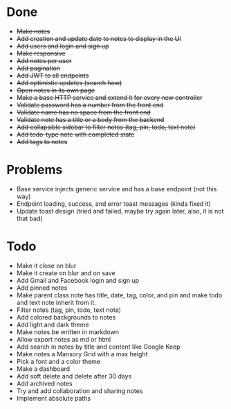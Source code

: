 # Done
- ~~Make notes~~
- ~~Add creation and update date to notes to display in the UI~~
- ~~Add users and login and sign up~~
- ~~Make responsive~~
- ~~Add notes per user~~
- ~~Add pagination~~
- ~~Add JWT to all endpoints~~
- ~~Add optimistic updates (search how)~~
- ~~Open notes in its own page~~
- ~~Make a base HTTP service and extend it for every new controller~~
- ~~Validate password has a number from the front end~~
- ~~Validate name has no space from the front end~~
- ~~Validate note has a title or a body from the backend~~
- ~~Add collapsible sidebar to filter notes (tag, pin, todo, text note)~~
- ~~Add todo-type note with completed state~~
- ~~Add tags to notes~~

# Problems
- Base service injects generic service and has a base endpoint (not this way)
- Endpoint loading, success, and error toast messages (kinda fixed it)
- Update toast design (tried and failed, maybe try again later, also, it is not that bad)

# Todo
- Make it close on blur
- Make it create on blur and on save
- Add Gmail and Facebook login and sign up
- Add pinned notes
- Make parent class note has title, date, tag, color, and pin and make todo and text note inherit from it.
- Filter notes (tag, pin, todo, text note)
- Add colored backgrounds to notes
- Add light and dark theme
- Make notes be written in markdown
- Allow export notes as md or html
- Add search in notes by title and content like Google Keep
- Make notes a Mansory Grid with a max height
- Pick a font and a color theme
- Make a dashboard
- Add soft delete and delete after 30 days
- Add archived notes
- Try and add collaboration and sharing notes
- Implement absolute paths
